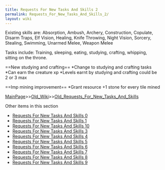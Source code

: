 ```yaml
---
title: Requests For New Tasks And Skills 2
permalink: Requests_For_New_Tasks_And_Skills_2/
layout: wiki
---
```

Existing skills are: Absorption, Ambush, Archery, Construction, Copulate, Disarm Traps, Elf Vision, Healing, Knife Throwing, Night Vision, Sorcery, Stealing, Swimming, Unarmed Melee, Weapon Melee

Tasks include: Training, sleeping, eating, studying, crafting, whipping, sitting on the throne.

==New studying and crafting==
*Change to studying and crafting tasks
*Can earn the creature xp
*Levels earnt by studying and crafting could be 2 or 3 max

==Imp mining improvement==
*Grant resource +1 stone for every tile mined

[MainPage](/keeperrl_wiki/ "wikilink")>>[Old_Wiki](/keeperrl_wiki/Old_Wiki "wikilink")>>[Old_Requests_For_New_Tasks_And_Skills](/keeperrl_wiki/Old_Requests_For_New_Tasks_And_Skills "wikilink")

Other items in this section
-    [Requests For New Tasks And Skills 0](/keeperrl_wiki/Requests_For_New_Tasks_And_Skills_0 "wikilink")
-    [Requests For New Tasks And Skills 1](/keeperrl_wiki/Requests_For_New_Tasks_And_Skills_1 "wikilink")
-    [Requests For New Tasks And Skills 10](/keeperrl_wiki/Requests_For_New_Tasks_And_Skills_10 "wikilink")
-    [Requests For New Tasks And Skills 3](/keeperrl_wiki/Requests_For_New_Tasks_And_Skills_3 "wikilink")
-    [Requests For New Tasks And Skills 4](/keeperrl_wiki/Requests_For_New_Tasks_And_Skills_4 "wikilink")
-    [Requests For New Tasks And Skills 5](/keeperrl_wiki/Requests_For_New_Tasks_And_Skills_5 "wikilink")
-    [Requests For New Tasks And Skills 6](/keeperrl_wiki/Requests_For_New_Tasks_And_Skills_6 "wikilink")
-    [Requests For New Tasks And Skills 7](/keeperrl_wiki/Requests_For_New_Tasks_And_Skills_7 "wikilink")
-    [Requests For New Tasks And Skills 8](/keeperrl_wiki/Requests_For_New_Tasks_And_Skills_8 "wikilink")
-    [Requests For New Tasks And Skills 9](/keeperrl_wiki/Requests_For_New_Tasks_And_Skills_9 "wikilink")
